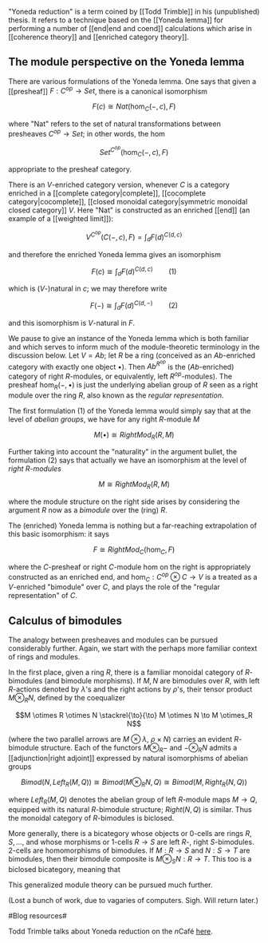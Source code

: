 "Yoneda reduction" is a term coined by [[Todd Trimble]] in his (unpublished) thesis. It refers to a technique based on the [[Yoneda lemma]] for performing a number of [[end|end and coend]] calculations which arise in [[coherence theory]] and [[enriched category theory]]. 

## The module perspective on the Yoneda lemma

There are various formulations of the Yoneda lemma. One says that given a [[presheaf]] $F: C^{op} \to Set$, there is a canonical isomorphism 

$$F(c) \cong Nat(\hom_C(-, c), F)$$ 

where "Nat" refers to the set of natural transformations between presheaves $C^{op} \to Set$; in other words, the hom 

$$Set^{C^{op}}(\hom_C(-, c), F)$$ 

appropriate to the presheaf category. 

There is an $V$-enriched category version, whenever $C$ is a category enriched in a [[complete category|complete]], [[cocomplete category|cocomplete]], [[closed monoidal category|symmetric monoidal closed category]] $V$. Here "Nat" is constructed as an enriched [[end]] (an example of a [[weighted limit]]): 

$$V^{C^{op}}(C(-, c), F) = \int_d F(d)^{C(d, c)}$$ 

and therefore the enriched Yoneda lemma gives an isomorphism 

$$F(c) \cong \int_d F(d)^{C(d, c)} \qquad (1)$$

which is ($V$-)natural in $c$; we may therefore write 

$$F(-) \cong \int_d F(d)^{C(d, -)} \qquad (2)$$ 

and this isomorphism is $V$-natural in $F$. 

We pause to give an instance of the Yoneda lemma which is both familiar and which serves to inform much of the module-theoretic terminology in the discussion below. Let $V = Ab$; let $R$ be a ring (conceived as an $Ab$-enriched category with exactly one object $\bullet$). Then $Ab^{R^{op}}$ is the ($Ab$-enriched) category of right $R$-modules, or equivalently, left $R^{op}$-modules). The presheaf $\hom_R(-, \bullet)$ is just the underlying abelian group of $R$ seen as a right module over the ring $R$, also known as the _regular representation_. 

The first formulation (1) of the Yoneda lemma would simply say that at the level of _abelian groups_, we have for any right $R$-module $M$

$$M(\bullet) \cong RightMod_R(R, M)$$ 

Further taking into account the "naturality" in the argument bullet, the formulation (2) says that actually we have an isomorphism at the level of _right $R$-modules_ 

$$M \cong RightMod_R(R, M)$$ 

where the module structure on the right side arises by considering the argument $R$ now as a _bimodule_ over the (ring) $R$. 

The (enriched) Yoneda lemma is nothing but a far-reaching extrapolation of this basic isomorphism: it says 

$$F \cong RightMod_C(\hom_C, F)$$ 

where the $C$-presheaf or right $C$-module hom on the right is appropriately constructed as an enriched end, and $\hom_C: C^{op} \otimes C \to V$ is a treated as a $V$-enriched "bimodule" over $C$, and plays the role of the "regular representation" of $C$. 

## Calculus of bimodules 

The analogy between presheaves and modules can be pursued considerably further. Again, we start with the perhaps more familiar context of rings and modules. 

In the first place, given a ring $R$, there is a familiar monoidal category of $R$-bimodules (and bimodule morphisms). If $M, N$ are bimodules over $R$, with left $R$-actions denoted by $\lambda$'s and the right actions by $\rho$'s, their tensor product $M \otimes_R N$, defined by the coequalizer 

$$M \otimes R \otimes N \stackrel{\to}{\to} M \otimes N \to M \otimes_R N$$

(where the two parallel arrows are $M \otimes \lambda$, $\rho \times N$) carries an evident $R$-bimodule structure. Each of the functors $M \otimes_R -$ and $- \otimes_R N$ admits a [[adjunction|right adjoint]] expressed by natural isomorphisms of abelian groups 

$$Bimod(N, Left_R(M, Q)) \cong Bimod(M \otimes_R N, Q) \cong Bimod(M, Right_R(N, Q))$$

where $Left_R(M, Q)$ denotes the abelian group of left $R$-module maps $M \to Q$, equipped with its natural $R$-bimodule structure; $Right(N, Q)$ is similar. Thus the monoidal category of $R$-bimodules is biclosed. 

More generally, there is a bicategory whose objects or 0-cells are rings $R, S, \ldots$, and whose morphisms or 1-cells $R \to S$ are left $R$-, right $S$-bimodules. 2-cells are homomorphisms of bimodules. If $M: R \to S$ and $N: S \to T$ are bimodules, then their bimodule composite is $M \otimes_S N: R \to T$. This too is a biclosed bicategory, meaning that 

This generalized module theory can be pursued much further. 

(Lost a bunch of work, due to vagaries of computers. Sigh. Will return later.) 

#Blog resources#

Todd Trimble talks about Yoneda reduction on the $n$Caf&#233; [here](http://golem.ph.utexas.edu/category/2008/01/the_concept_of_a_space_of_stat.html#c014365).